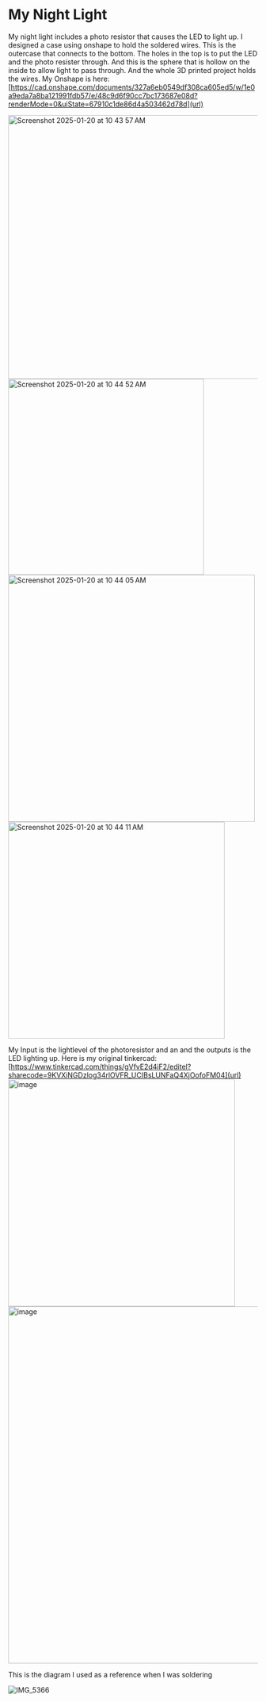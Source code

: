# My Night Light
My night light includes a photo resistor that causes the LED to light up. I designed a case using onshape to hold the soldered wires. This is the outercase that connects to the bottom. The holes in the top is to put the LED and the photo resister through. And this is the sphere that is hollow on the inside to allow light to pass through. And the whole 3D printed project holds the wires. My Onshape is here: [https://cad.onshape.com/documents/327a6eb0549df308ca605ed5/w/1e0a9eda7a8ba121991fdb57/e/48c9d6f90cc7bc173687e08d?renderMode=0&uiState=67910c1de86d4a503462d78d](url)

<img width="532" alt="Screenshot 2025-01-20 at 10 43 57 AM" src="https://github.com/user-attachments/assets/139b1d48-b841-4f13-9709-f8132bb0b608" />
<img width="395" alt="Screenshot 2025-01-20 at 10 44 52 AM" src="https://github.com/user-attachments/assets/0192dd43-9321-4db5-b5d3-6803b7d81da9" />
<img width="498" alt="Screenshot 2025-01-20 at 10 44 05 AM" src="https://github.com/user-attachments/assets/a38e1485-d613-485e-bf46-9d1afc681c89" />
<img width="437" alt="Screenshot 2025-01-20 at 10 44 11 AM" src="https://github.com/user-attachments/assets/899a0e1f-a242-4fed-bee1-2ade1e65caab" />

My Input is the lightlevel of the photoresistor and an and the outputs is the LED lighting up. Here is my original tinkercad: [https://www.tinkercad.com/things/gVfvE2d4iF2/editel?sharecode=9KVXiNGDzlog34rlOVFR_UCIBsLUNFaQ4XjOofoFM04](url)
<img width="458" alt="image" src="https://github.com/user-attachments/assets/de4db427-f9f8-40db-98bb-8ecc25d8b6b8" />
<img width="720" alt="image" src="https://github.com/user-attachments/assets/93750b5e-cdd4-4684-afe7-34bd72c010cc" />

This is the diagram I used as a reference when I was soldering

![IMG_5366](https://github.com/user-attachments/assets/53017785-bd3c-486a-abc8-7ae534832435)
